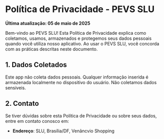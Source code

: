 # Política de Privacidade - PEVS SLU

**Última atualização: 05 de maio de 2025**

Bem-vindo ao PEVS SLU! Esta Política de Privacidade explica como coletamos, usamos, armazenados e protegemos seus dados pessoais quando você utiliza nosso aplicativo. Ao usar o PEVS SLU, você concorda com as práticas descritas neste documento.

## 1. Dados Coletados

Este app não coleta dados pessoais. Qualquer informação inserida é armazenada localmente no dispositivo do usuário.
Não coletamos dados sensíveis.

## 2. Contato

Se tiver dúvidas sobre esta Política de Privacidade ou sobre seus dados, entre em contato conosco em:

- **Endereço**: SLU, Brasília/DF, Venãncvio Shopping
